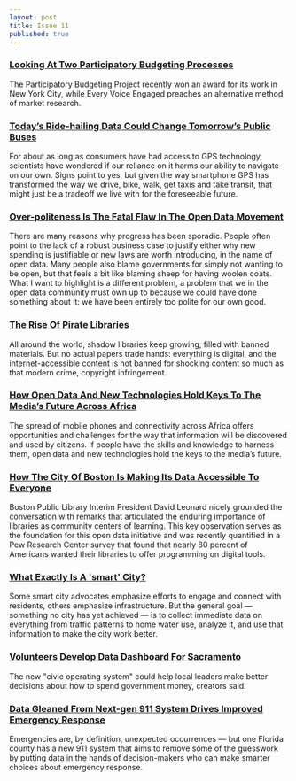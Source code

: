 ```yaml
---
layout: post
title: Issue 11
published: true
---
```


### [Looking At Two Participatory Budgeting Processes](http://www.routefifty.com/2016/04/participatory-budgeting-san-jose/127785/)
The Participatory Budgeting Project recently won an award for its work in New York City, while Every Voice Engaged preaches an alternative method of market research.

### [Today’s Ride-hailing Data Could Change Tomorrow’s Public Buses](https://nextcity.org/daily/entry/split-ride-hailing-algorithm-routes-city-bus)
For about as long as consumers have had access to GPS technology, scientists have wondered if our reliance on it harms our ability to navigate on our own. Signs point to yes, but given the way smartphone GPS has transformed the way we drive, bike, walk, get taxis and take transit, that might just be a tradeoff we live with for the foreseeable future.

### [Over-politeness Is The Fatal Flaw In The Open Data Movement](http://civichall.org/civicist/over-politeness-is-the-fatal-flaw-in-the-open-data-movement/)
There are many reasons why progress has been sporadic. People often point to the lack of a robust business case to justify either why new spending is justifiable or new laws are worth introducing, in the name of open data. Many people also blame governments for simply not wanting to be open, but that feels a bit like blaming sheep for having woolen coats. What I want to highlight is a different problem, a problem that we in the open data community must own up to because we could have done something about it: we have been entirely too polite for our own good.

### [The Rise Of Pirate Libraries](http://www.atlasobscura.com/articles/the-rise-of-illegal-pirate-libraries)
All around the world, shadow libraries keep growing, filled with banned materials. But no actual papers trade hands: everything is digital, and the internet-accessible content is not banned for shocking content so much as that modern crime, copyright infringement.

### [How Open Data And New Technologies Hold Keys To The Media’s Future Across Africa](https://medium.com/code-for-africa/how-open-data-and-new-technologies-hold-keys-to-the-medias-future-across-africa-9dcf3c9d855e#.g4jrz1tzv)
The spread of mobile phones and connectivity across Africa offers opportunities and challenges for the way that information will be discovered and used by citizens. If people have the skills and knowledge to harness them, open data and new technologies hold the keys to the media’s future.

### [How The City Of Boston Is Making Its Data Accessible To Everyone](http://www.knightfoundation.org/blogs/knightblog/2016/4/26/how-city-boston-making-its-data-accessible-everyone/)
Boston Public Library Interim President David Leonard nicely grounded the conversation with remarks that articulated the enduring importance of libraries as community centers of learning. This key observation serves as the foundation for this open data initiative and was recently quantified in a Pew Research Center survey that found that nearly 80 percent of Americans wanted their libraries to offer programming on digital tools.

### [What Exactly Is A 'smart' City?](http://www.pewtrusts.org/en/research-and-analysis/blogs/stateline/2016/04/26/what-is-a-smart-city)
Some smart city advocates emphasize efforts to engage and connect with residents, others emphasize infrastructure. But the general goal — something no city has yet achieved — is to collect immediate data on everything from traffic patterns to home water use, analyze it, and use that information to make the city work better.

### [Volunteers Develop Data Dashboard For Sacramento](http://statescoop.com/volunteers-are-building-a-data-dashboard-to-improve-local-governance)
The new "civic operating system" could help local leaders make better decisions about how to spend government money, creators said.

### [Data Gleaned From Next-gen 911 System Drives Improved Emergency Response](http://www.govtech.com/Data-Gleaned-from-Next-Gen-911-System-Drives-Improved-Emergency-Response.html)
Emergencies are, by definition, unexpected occurrences — but one Florida county has a new 911 system that aims to remove some of the guesswork by putting data in the hands of decision-makers who can make smarter choices about emergency response.
